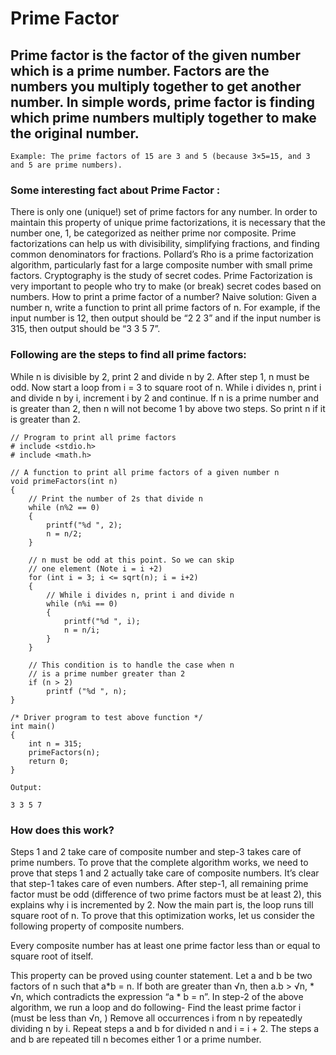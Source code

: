 # Prime Factor
## Prime factor is the factor of the given number which is a prime number. Factors are the numbers you multiply together to get another number. In simple words, prime factor is finding which prime numbers multiply together to make the original number.

```
Example: The prime factors of 15 are 3 and 5 (because 3×5=15, and 3 and 5 are prime numbers). 

```
### Some interesting fact about Prime Factor : 


There is only one (unique!) set of prime factors for any number.
In order to maintain this property of unique prime factorizations, it is necessary that the number one, 1, be categorized as neither prime nor composite.
Prime factorizations can help us with divisibility, simplifying fractions, and finding common denominators for fractions.
Pollard’s Rho is a prime factorization algorithm, particularly fast for a large composite number with small prime factors.
Cryptography is the study of secret codes. Prime Factorization is very important to people who try to make (or break) secret codes based on numbers.
How to print a prime factor of a number?
Naive solution: 
Given a number n, write a function to print all prime factors of n. For example, if the input number is 12, then output should be “2 2 3” and if the input number is 315, then output should be “3 3 5 7”.

### Following are the steps to find all prime factors: 

While n is divisible by 2, print 2 and divide n by 2.
After step 1, n must be odd. Now start a loop from i = 3 to square root of n. While i divides n, print i and divide n by i, increment i by 2 and continue.
If n is a prime number and is greater than 2, then n will not become 1 by above two steps. So print n if it is greater than 2.

``` 
// Program to print all prime factors
# include <stdio.h>
# include <math.h>
	
// A function to print all prime factors of a given number n
void primeFactors(int n)
{
	// Print the number of 2s that divide n
	while (n%2 == 0)
	{
		printf("%d ", 2);
		n = n/2;
	}
	
	// n must be odd at this point. So we can skip
	// one element (Note i = i +2)
	for (int i = 3; i <= sqrt(n); i = i+2)
	{
		// While i divides n, print i and divide n
		while (n%i == 0)
		{
			printf("%d ", i);
			n = n/i;
		}
	}
	
	// This condition is to handle the case when n
	// is a prime number greater than 2
	if (n > 2)
		printf ("%d ", n);
}
	
/* Driver program to test above function */
int main()
{
	int n = 315;
	primeFactors(n);
	return 0;
}

```

```
Output: 

3 3 5 7

```

### How does this work? 

Steps 1 and 2 take care of composite number and step-3 takes care of prime numbers. To prove that the complete algorithm works, we need to prove that steps 1 and 2 actually take care of composite numbers. 
It’s clear that step-1 takes care of even numbers. After step-1, all remaining prime factor must be odd (difference of two prime factors must be at least 2), this explains why i is incremented by 2.
Now the main part is, the loop runs till square root of n. To prove that this optimization works, let us consider the following property of composite numbers. 

Every composite number has at least one prime factor less than or equal to square root of itself.

This property can be proved using counter statement. Let a and b be two factors of n such that a*b = n. If both are greater than √n, then a.b > √n, * √n, which contradicts the expression “a * b = n”.
In step-2 of the above algorithm, we run a loop and do following- 
Find the least prime factor i (must be less than √n, )
Remove all occurrences i from n by repeatedly dividing n by i.
Repeat steps a and b for divided n and i = i + 2. The steps a and b are repeated till n becomes either 1 or a prime number.
